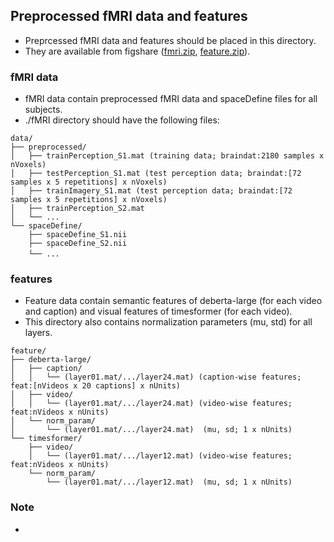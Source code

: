 ## Preprocessed fMRI data and features
- Preprcessed fMRI data and features should be placed in this directory.
- They are available from figshare (<a href="https://figshare.com/ndownloader/files/46336531">fmri.zip</a>, <a href="https://figshare.com/ndownloader/files/46336429">feature.zip</a>).

### fMRI data
- fMRI data contain preprocessed fMRI data and spaceDefine files for all subjects.
- ./fMRI directory should have the following files:
```plaintext
data/
├── preprocessed/
│   ├── trainPerception_S1.mat (training data; braindat:2180 samples x nVoxels)
│   ├── testPerception_S1.mat (test perception data; braindat:[72 samples x 5 repetitions] x nVoxels)
│   ├── trainImagery_S1.mat (test perception data; braindat:[72 samples x 5 repetitions] x nVoxels)
│   ├── trainPerception_S2.mat
│   └── ...
└── spaceDefine/
    ├── spaceDefine_S1.nii
    ├── spaceDefine_S2.nii
    └── ...　       
```
### features
- Feature data contain semantic features of deberta-large (for each video and caption) and visual features of timesformer (for each video).
- This directory also contains normalization parameters (mu, std) for all layers.
```plaintext
feature/
├── deberta-large/
│   ├── caption/
│   │   └── (layer01.mat/.../layer24.mat) (caption-wise features; feat:[nVideos x 20 captions] x nUnits)
│   ├── video/
│   │   └── (layer01.mat/.../layer24.mat) (video-wise features; feat:nVideos x nUnits)
│   └── norm_param/
│       └── (layer01.mat/.../layer24.mat)  (mu, sd; 1 x nUnits)
└── timesformer/
    ├── video/
    │   └── (layer01.mat/.../layer12.mat) (video-wise features; feat:nVideos x nUnits)
    └── norm_param/
        └── (layer01.mat/.../layer12.mat)  (mu, sd; 1 x nUnits)
```
### Note
-
